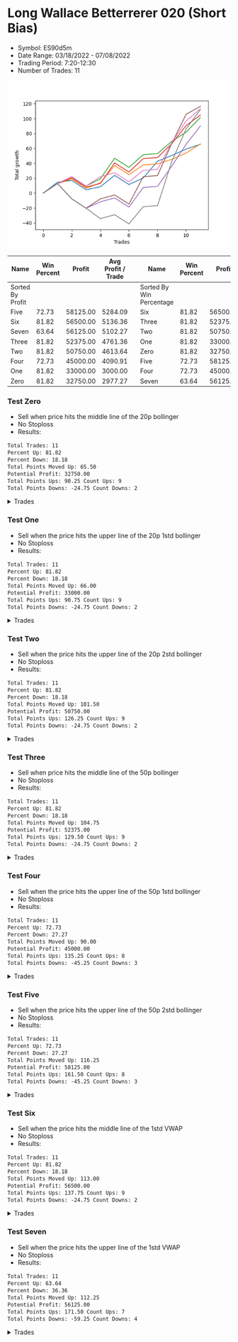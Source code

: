 # Long Wallace Betterrerer 020 (Short Bias)
- Symbol: ES90d5m
- Date Range: 03/18/2022 - 07/08/2022
- Trading Period: 7:20-12:30
- Number of Trades: 11

![Plot](LongWallaceBetterrerer020ES90d5m(ShortBias).png)

| Name | Win Percent | Profit | Avg Profit / Trade |     | Name | Win Percent | Profit | Avg Profit / Trade |
| ---- | ----------- | ------ | ------------------ | --- | ---- | ----------- | ------ | ------------------ |
| Sorted By <br> Profit | | | | | Sorted By <br> Win Percentage ||||
| Five | 72.73 | 58125.00 | 5284.09 |     | Six | 81.82 | 56500.00 | 5136.36 |
| Six | 81.82 | 56500.00 | 5136.36 |     | Three | 81.82 | 52375.00 | 4761.36 |
| Seven | 63.64 | 56125.00 | 5102.27 |     | Two | 81.82 | 50750.00 | 4613.64 |
| Three | 81.82 | 52375.00 | 4761.36 |     | One | 81.82 | 33000.00 | 3000.00 |
| Two | 81.82 | 50750.00 | 4613.64 |     | Zero | 81.82 | 32750.00 | 2977.27 |
| Four | 72.73 | 45000.00 | 4090.91 |     | Five | 72.73 | 58125.00 | 5284.09 |
| One | 81.82 | 33000.00 | 3000.00 |     | Four | 72.73 | 45000.00 | 4090.91 |
| Zero | 81.82 | 32750.00 | 2977.27 |     | Seven | 63.64 | 56125.00 | 5102.27 |

### Test Zero
* Sell when price hits the middle line of the 20p bollinger
* No Stoploss
* Results:
```
Total Trades: 11
Percent Up: 81.82
Percent Down: 18.18
Total Points Moved Up: 65.50
Potential Profit: 32750.00
Total Points Ups: 90.25 Count Ups: 9
Total Points Downs: -24.75 Count Downs: 2
```

<details><summary>Trades</summary>

<code>In: 2022-03-30 12:25:00		Out: 2022-03-30 12:47:25		Total Position Time: 22:25		Total Move Up: 14.50		Total to Date: 14.50</code> <br />
<code>In: 2022-03-31 11:25:00		Out: 2022-03-31 11:59:20		Total Position Time: 34:20		Total Move Up: 2.50		Total to Date: 17.00</code> <br />
<code>In: 2022-04-05 12:20:00		Out: 2022-04-05 12:50:00		Total Position Time: 30:00		Total Move Up: -12.50		Total to Date: 4.50</code> <br />
<code>In: 2022-04-11 11:30:00		Out: 2022-04-11 11:40:10		Total Position Time: 10:10		Total Move Up: 4.00		Total to Date: 8.50</code> <br />
<code>In: 2022-04-22 12:10:00		Out: 2022-04-22 12:15:45		Total Position Time: 05:45		Total Move Up: 15.25		Total to Date: 23.75</code> <br />
<code>In: 2022-04-29 12:15:00		Out: 2022-04-29 12:50:00		Total Position Time: 35:00		Total Move Up: -12.25		Total to Date: 11.50</code> <br />
<code>In: 2022-05-04 08:35:00		Out: 2022-05-04 08:47:05		Total Position Time: 12:05		Total Move Up: 8.75		Total to Date: 20.25</code> <br />
<code>In: 2022-05-05 12:30:00		Out: 2022-05-05 12:40:15		Total Position Time: 10:15		Total Move Up: 22.50		Total to Date: 42.75</code> <br />
<code>In: 2022-05-20 09:45:00		Out: 2022-05-20 10:38:15		Total Position Time: 53:15		Total Move Up: 7.75		Total to Date: 50.50</code> <br />
<code>In: 2022-06-01 08:50:00		Out: 2022-06-01 09:41:05		Total Position Time: 51:05		Total Move Up: 8.50		Total to Date: 59.00</code> <br />
<code>In: 2022-06-14 09:15:00		Out: 2022-06-14 10:01:00		Total Position Time: 46:00		Total Move Up: 6.50		Total to Date: 65.50</code> <br />


</details>

### Test One
* Sell when the price hits the upper line of the 20p 1std bollinger
* No Stoploss
* Results:
```
Total Trades: 11
Percent Up: 81.82
Percent Down: 18.18
Total Points Moved Up: 66.00
Potential Profit: 33000.00
Total Points Ups: 90.75 Count Ups: 9
Total Points Downs: -24.75 Count Downs: 2
```

<details><summary>Trades</summary>

<code>In: 2022-03-30 12:25:00		Out: 2022-03-30 12:50:00		Total Position Time: 25:00		Total Move Up: 12.75		Total to Date: 12.75</code> <br />
<code>In: 2022-03-31 11:25:00		Out: 2022-03-31 12:00:20		Total Position Time: 35:20		Total Move Up: 6.25		Total to Date: 19.00</code> <br />
<code>In: 2022-04-05 12:20:00		Out: 2022-04-05 12:50:00		Total Position Time: 30:00		Total Move Up: -12.50		Total to Date: 6.50</code> <br />
<code>In: 2022-04-11 11:30:00		Out: 2022-04-11 11:47:00		Total Position Time: 17:00		Total Move Up: 7.25		Total to Date: 13.75</code> <br />
<code>In: 2022-04-22 12:10:00		Out: 2022-04-22 12:16:55		Total Position Time: 06:55		Total Move Up: 23.25		Total to Date: 37.00</code> <br />
<code>In: 2022-04-29 12:15:00		Out: 2022-04-29 12:50:00		Total Position Time: 35:00		Total Move Up: -12.25		Total to Date: 24.75</code> <br />
<code>In: 2022-05-04 08:35:00		Out: 2022-05-04 08:49:30		Total Position Time: 14:30		Total Move Up: 13.00		Total to Date: 37.75</code> <br />
<code>In: 2022-05-05 12:30:00		Out: 2022-05-05 12:50:00		Total Position Time: 20:00		Total Move Up: 1.50		Total to Date: 39.25</code> <br />
<code>In: 2022-05-20 09:45:00		Out: 2022-05-20 11:44:45		Total Position Time: 119:45		Total Move Up: 6.00		Total to Date: 45.25</code> <br />
<code>In: 2022-06-01 08:50:00		Out: 2022-06-01 10:01:25		Total Position Time: 71:25		Total Move Up: 8.50		Total to Date: 53.75</code> <br />
<code>In: 2022-06-14 09:15:00		Out: 2022-06-14 10:09:10		Total Position Time: 54:10		Total Move Up: 12.25		Total to Date: 66.00</code> <br />


</details>

### Test Two
* Sell when the price hits the upper line of the 20p 2std bollinger
* No Stoploss
* Results:
```
Total Trades: 11
Percent Up: 81.82
Percent Down: 18.18
Total Points Moved Up: 101.50
Potential Profit: 50750.00
Total Points Ups: 126.25 Count Ups: 9
Total Points Downs: -24.75 Count Downs: 2
```

<details><summary>Trades</summary>

<code>In: 2022-03-30 12:25:00		Out: 2022-03-30 12:50:00		Total Position Time: 25:00		Total Move Up: 12.75		Total to Date: 12.75</code> <br />
<code>In: 2022-03-31 11:25:00		Out: 2022-03-31 12:02:30		Total Position Time: 37:30		Total Move Up: 9.25		Total to Date: 22.00</code> <br />
<code>In: 2022-04-05 12:20:00		Out: 2022-04-05 12:50:00		Total Position Time: 30:00		Total Move Up: -12.50		Total to Date: 9.50</code> <br />
<code>In: 2022-04-11 11:30:00		Out: 2022-04-11 11:51:20		Total Position Time: 21:20		Total Move Up: 9.75		Total to Date: 19.25</code> <br />
<code>In: 2022-04-22 12:10:00		Out: 2022-04-22 12:32:30		Total Position Time: 22:30		Total Move Up: 27.50		Total to Date: 46.75</code> <br />
<code>In: 2022-04-29 12:15:00		Out: 2022-04-29 12:50:00		Total Position Time: 35:00		Total Move Up: -12.25		Total to Date: 34.50</code> <br />
<code>In: 2022-05-04 08:35:00		Out: 2022-05-04 08:55:00		Total Position Time: 20:00		Total Move Up: 17.00		Total to Date: 51.50</code> <br />
<code>In: 2022-05-05 12:30:00		Out: 2022-05-05 12:50:00		Total Position Time: 20:00		Total Move Up: 1.50		Total to Date: 53.00</code> <br />
<code>In: 2022-05-20 09:45:00		Out: 2022-05-20 11:52:25		Total Position Time: 127:25		Total Move Up: 16.50		Total to Date: 69.50</code> <br />
<code>In: 2022-06-01 08:50:00		Out: 2022-06-01 10:07:50		Total Position Time: 77:50		Total Move Up: 12.25		Total to Date: 81.75</code> <br />
<code>In: 2022-06-14 09:15:00		Out: 2022-06-14 10:17:15		Total Position Time: 62:15		Total Move Up: 19.75		Total to Date: 101.50</code> <br />


</details>

### Test Three
* Sell when price hits the middle line of the 50p bollinger
* No Stoploss
* Results:
```
Total Trades: 11
Percent Up: 81.82
Percent Down: 18.18
Total Points Moved Up: 104.75
Potential Profit: 52375.00
Total Points Ups: 129.50 Count Ups: 9
Total Points Downs: -24.75 Count Downs: 2
```

<details><summary>Trades</summary>

<code>In: 2022-03-30 12:25:00		Out: 2022-03-30 12:50:00		Total Position Time: 25:00		Total Move Up: 12.75		Total to Date: 12.75</code> <br />
<code>In: 2022-03-31 11:25:00		Out: 2022-03-31 12:01:05		Total Position Time: 36:05		Total Move Up: 7.75		Total to Date: 20.50</code> <br />
<code>In: 2022-04-05 12:20:00		Out: 2022-04-05 12:50:00		Total Position Time: 30:00		Total Move Up: -12.50		Total to Date: 8.00</code> <br />
<code>In: 2022-04-11 11:30:00		Out: 2022-04-11 11:46:45		Total Position Time: 16:45		Total Move Up: 5.00		Total to Date: 13.00</code> <br />
<code>In: 2022-04-22 12:10:00		Out: 2022-04-22 12:32:30		Total Position Time: 22:30		Total Move Up: 27.50		Total to Date: 40.50</code> <br />
<code>In: 2022-04-29 12:15:00		Out: 2022-04-29 12:50:00		Total Position Time: 35:00		Total Move Up: -12.25		Total to Date: 28.25</code> <br />
<code>In: 2022-05-04 08:35:00		Out: 2022-05-04 09:15:30		Total Position Time: 40:30		Total Move Up: 18.00		Total to Date: 46.25</code> <br />
<code>In: 2022-05-05 12:30:00		Out: 2022-05-05 12:50:00		Total Position Time: 20:00		Total Move Up: 1.50		Total to Date: 47.75</code> <br />
<code>In: 2022-05-20 09:45:00		Out: 2022-05-20 11:54:00		Total Position Time: 129:00		Total Move Up: 18.75		Total to Date: 66.50</code> <br />
<code>In: 2022-06-01 08:50:00		Out: 2022-06-01 10:38:00		Total Position Time: 108:00		Total Move Up: 24.00		Total to Date: 90.50</code> <br />
<code>In: 2022-06-14 09:15:00		Out: 2022-06-14 10:16:20		Total Position Time: 61:20		Total Move Up: 14.25		Total to Date: 104.75</code> <br />


</details>

### Test Four
* Sell when the price hits the upper line of the 50p 1std bollinger
* No Stoploss
* Results:
```
Total Trades: 11
Percent Up: 72.73
Percent Down: 27.27
Total Points Moved Up: 90.00
Potential Profit: 45000.00
Total Points Ups: 135.25 Count Ups: 8
Total Points Downs: -45.25 Count Downs: 3
```

<details><summary>Trades</summary>

<code>In: 2022-03-30 12:25:00		Out: 2022-03-30 12:50:00		Total Position Time: 25:00		Total Move Up: 12.75		Total to Date: 12.75</code> <br />
<code>In: 2022-03-31 11:25:00		Out: 2022-03-31 12:50:00		Total Position Time: 85:00		Total Move Up: -20.50		Total to Date: -7.75</code> <br />
<code>In: 2022-04-05 12:20:00		Out: 2022-04-05 12:50:00		Total Position Time: 30:00		Total Move Up: -12.50		Total to Date: -20.25</code> <br />
<code>In: 2022-04-11 11:30:00		Out: 2022-04-11 11:49:40		Total Position Time: 19:40		Total Move Up: 8.50		Total to Date: -11.75</code> <br />
<code>In: 2022-04-22 12:10:00		Out: 2022-04-22 12:50:00		Total Position Time: 40:00		Total Move Up: 5.25		Total to Date: -6.50</code> <br />
<code>In: 2022-04-29 12:15:00		Out: 2022-04-29 12:50:00		Total Position Time: 35:00		Total Move Up: -12.25		Total to Date: -18.75</code> <br />
<code>In: 2022-05-04 08:35:00		Out: 2022-05-04 09:22:15		Total Position Time: 47:15		Total Move Up: 26.25		Total to Date: 7.50</code> <br />
<code>In: 2022-05-05 12:30:00		Out: 2022-05-05 12:50:00		Total Position Time: 20:00		Total Move Up: 1.50		Total to Date: 9.00</code> <br />
<code>In: 2022-05-20 09:45:00		Out: 2022-05-20 12:29:35		Total Position Time: 164:35		Total Move Up: 27.25		Total to Date: 36.25</code> <br />
<code>In: 2022-06-01 08:50:00		Out: 2022-06-01 11:15:20		Total Position Time: 145:20		Total Move Up: 29.25		Total to Date: 65.50</code> <br />
<code>In: 2022-06-14 09:15:00		Out: 2022-06-14 10:22:25		Total Position Time: 67:25		Total Move Up: 24.50		Total to Date: 90.00</code> <br />


</details>

### Test Five
* Sell when the price hits the upper line of the 50p 2std bollinger
* No Stoploss
* Results:
```
Total Trades: 11
Percent Up: 72.73
Percent Down: 27.27
Total Points Moved Up: 116.25
Potential Profit: 58125.00
Total Points Ups: 161.50 Count Ups: 8
Total Points Downs: -45.25 Count Downs: 3
```

<details><summary>Trades</summary>

<code>In: 2022-03-30 12:25:00		Out: 2022-03-30 12:50:00		Total Position Time: 25:00		Total Move Up: 12.75		Total to Date: 12.75</code> <br />
<code>In: 2022-03-31 11:25:00		Out: 2022-03-31 12:50:00		Total Position Time: 85:00		Total Move Up: -20.50		Total to Date: -7.75</code> <br />
<code>In: 2022-04-05 12:20:00		Out: 2022-04-05 12:50:00		Total Position Time: 30:00		Total Move Up: -12.50		Total to Date: -20.25</code> <br />
<code>In: 2022-04-11 11:30:00		Out: 2022-04-11 11:52:05		Total Position Time: 22:05		Total Move Up: 12.50		Total to Date: -7.75</code> <br />
<code>In: 2022-04-22 12:10:00		Out: 2022-04-22 12:50:00		Total Position Time: 40:00		Total Move Up: 5.25		Total to Date: -2.50</code> <br />
<code>In: 2022-04-29 12:15:00		Out: 2022-04-29 12:50:00		Total Position Time: 35:00		Total Move Up: -12.25		Total to Date: -14.75</code> <br />
<code>In: 2022-05-04 08:35:00		Out: 2022-05-04 09:39:50		Total Position Time: 64:50		Total Move Up: 36.75		Total to Date: 22.00</code> <br />
<code>In: 2022-05-05 12:30:00		Out: 2022-05-05 12:50:00		Total Position Time: 20:00		Total Move Up: 1.50		Total to Date: 23.50</code> <br />
<code>In: 2022-05-20 09:45:00		Out: 2022-05-20 12:36:10		Total Position Time: 171:10		Total Move Up: 43.25		Total to Date: 66.75</code> <br />
<code>In: 2022-06-01 08:50:00		Out: 2022-06-01 11:23:30		Total Position Time: 153:30		Total Move Up: 39.00		Total to Date: 105.75</code> <br />
<code>In: 2022-06-14 09:15:00		Out: 2022-06-14 12:50:00		Total Position Time: 215:00		Total Move Up: 10.50		Total to Date: 116.25</code> <br />


</details>

### Test Six
* Sell when the price hits the middle line of the 1std VWAP
* No Stoploss
* Results:
```
Total Trades: 11
Percent Up: 81.82
Percent Down: 18.18
Total Points Moved Up: 113.00
Potential Profit: 56500.00
Total Points Ups: 137.75 Count Ups: 9
Total Points Downs: -24.75 Count Downs: 2
```

<details><summary>Trades</summary>

<code>In: 2022-03-30 12:25:00		Out: 2022-03-30 12:50:00		Total Position Time: 25:00		Total Move Up: 12.75		Total to Date: 12.75</code> <br />
<code>In: 2022-03-31 11:25:00		Out: 2022-03-31 12:02:30		Total Position Time: 37:30		Total Move Up: 9.25		Total to Date: 22.00</code> <br />
<code>In: 2022-04-05 12:20:00		Out: 2022-04-05 12:50:00		Total Position Time: 30:00		Total Move Up: -12.50		Total to Date: 9.50</code> <br />
<code>In: 2022-04-11 11:30:00		Out: 2022-04-11 11:52:05		Total Position Time: 22:05		Total Move Up: 12.50		Total to Date: 22.00</code> <br />
<code>In: 2022-04-22 12:10:00		Out: 2022-04-22 12:50:00		Total Position Time: 40:00		Total Move Up: 5.25		Total to Date: 27.25</code> <br />
<code>In: 2022-04-29 12:15:00		Out: 2022-04-29 12:50:00		Total Position Time: 35:00		Total Move Up: -12.25		Total to Date: 15.00</code> <br />
<code>In: 2022-05-04 08:35:00		Out: 2022-05-04 08:54:25		Total Position Time: 19:25		Total Move Up: 15.50		Total to Date: 30.50</code> <br />
<code>In: 2022-05-05 12:30:00		Out: 2022-05-05 12:50:00		Total Position Time: 20:00		Total Move Up: 1.50		Total to Date: 32.00</code> <br />
<code>In: 2022-05-20 09:45:00		Out: 2022-05-20 12:34:05		Total Position Time: 169:05		Total Move Up: 36.00		Total to Date: 68.00</code> <br />
<code>In: 2022-06-01 08:50:00		Out: 2022-06-01 11:04:50		Total Position Time: 134:50		Total Move Up: 28.75		Total to Date: 96.75</code> <br />
<code>In: 2022-06-14 09:15:00		Out: 2022-06-14 10:17:05		Total Position Time: 62:05		Total Move Up: 16.25		Total to Date: 113.00</code> <br />


</details>

### Test Seven
* Sell when the price hits the upper line of the 1std VWAP
* No Stoploss
* Results:
```
Total Trades: 11
Percent Up: 63.64
Percent Down: 36.36
Total Points Moved Up: 112.25
Potential Profit: 56125.00
Total Points Ups: 171.50 Count Ups: 7
Total Points Downs: -59.25 Count Downs: 4
```

<details><summary>Trades</summary>

<code>In: 2022-03-30 12:25:00		Out: 2022-03-30 12:50:00		Total Position Time: 25:00		Total Move Up: 12.75		Total to Date: 12.75</code> <br />
<code>In: 2022-03-31 11:25:00		Out: 2022-03-31 12:50:00		Total Position Time: 85:00		Total Move Up: -20.50		Total to Date: -7.75</code> <br />
<code>In: 2022-04-05 12:20:00		Out: 2022-04-05 12:50:00		Total Position Time: 30:00		Total Move Up: -12.50		Total to Date: -20.25</code> <br />
<code>In: 2022-04-11 11:30:00		Out: 2022-04-11 12:50:00		Total Position Time: 80:00		Total Move Up: -14.00		Total to Date: -34.25</code> <br />
<code>In: 2022-04-22 12:10:00		Out: 2022-04-22 12:50:00		Total Position Time: 40:00		Total Move Up: 5.25		Total to Date: -29.00</code> <br />
<code>In: 2022-04-29 12:15:00		Out: 2022-04-29 12:50:00		Total Position Time: 35:00		Total Move Up: -12.25		Total to Date: -41.25</code> <br />
<code>In: 2022-05-04 08:35:00		Out: 2022-05-04 09:20:55		Total Position Time: 45:55		Total Move Up: 23.00		Total to Date: -18.25</code> <br />
<code>In: 2022-05-05 12:30:00		Out: 2022-05-05 12:50:00		Total Position Time: 20:00		Total Move Up: 1.50		Total to Date: -16.75</code> <br />
<code>In: 2022-05-20 09:45:00		Out: 2022-05-20 12:50:00		Total Position Time: 185:00		Total Move Up: 59.25		Total to Date: 42.50</code> <br />
<code>In: 2022-06-01 08:50:00		Out: 2022-06-01 12:50:00		Total Position Time: 240:00		Total Move Up: 43.50		Total to Date: 86.00</code> <br />
<code>In: 2022-06-14 09:15:00		Out: 2022-06-14 10:22:50		Total Position Time: 67:50		Total Move Up: 26.25		Total to Date: 112.25</code> <br />


</details>